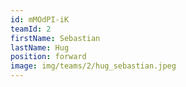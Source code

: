 ```yaml
---
id: mMOdPI-iK
teamId: 2
firstName: Sebastian
lastName: Hug
position: forward
image: img/teams/2/hug_sebastian.jpeg
---
```

